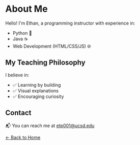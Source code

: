 # About Me

Hello! I'm Ethan, a programming instructor with experience in:

- Python 🐍
- Java ☕
- Web Development (HTML/CSS/JS) 🌐

## My Teaching Philosophy

I believe in:

- ✅ Learning by building  
- ✅ Visual explanations  
- ✅ Encouraging curiosity

## Contact

📬 You can reach me at etp001@ucsd.edu

[← Back to Home](README.md)

